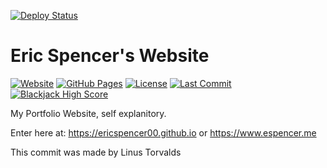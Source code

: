 [![Deploy Status](https://github.com/EricSpencer00/EricSpencer00.github.io/actions/workflows/deploy.yml/badge.svg?branch=main)](https://github.com/EricSpencer00/EricSpencer00.github.io/actions/workflows/deploy.yml)

# Eric Spencer's Website

[![Website](https://img.shields.io/website?url=https%3A%2F%2Fericspencer00.github.io)](https://ericspencer00.github.io)
[![GitHub Pages](https://img.shields.io/badge/GitHub-Pages-blue?logo=github)](https://ericspencer00.github.io)
[![License](https://img.shields.io/badge/license-MIT-green)](LICENSE)
[![Last Commit](https://img.shields.io/github/last-commit/ericspencer00/ericspencer00.github.io)](https://github.com/ericspencer00/ericspencer00.github.io/commits/main)
[![Blackjack High Score](https://img.shields.io/badge/Blackjack%20High%20Score-%242500-green)](https://ericspencer00.github.io/miscellaneous/blackjack)

My Portfolio Website, self explanitory.

Enter here at: https://ericspencer00.github.io
or https://www.espencer.me

This commit was made by Linus Torvalds
